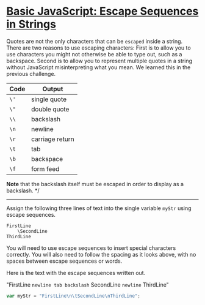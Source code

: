 # [Basic JavaScript: Escape Sequences in Strings](https://learn.freecodecamp.org/javascript-algorithms-and-data-structures/basic-javascript/escape-sequences-in-strings/)

Quotes are not the only characters that can be `escaped` inside a string. There are two reasons to use escaping characters: First is to allow you to use characters you might not otherwise be able to type out, such as a backspace. Second is to allow you to represent multiple quotes in a string without JavaScript misinterpreting what you mean. We learned this in the previous challenge.

| Code	| Output |
|-------|--------|
| `\'`  | single quote
| `\"`	| double quote
| `\\`  | backslash
| `\n`  | newline
| `\r`  | carriage return
| `\t`  | tab
| `\b`  | backspace
| `\f`  | form feed

**Note** that the backslash itself must be escaped in order to display as a backslash. */

---

Assign the following three lines of text into the single variable `myStr` using escape sequences.

```
FirstLine
    \SecondLine
ThirdLine
```

You will need to use escape sequences to insert special characters correctly. You will also need to follow the spacing as it looks above, with no spaces between escape sequences or words.

Here is the text with the escape sequences written out.

"FirstLine `newline tab backslash` SecondLine `newline` ThirdLine"

```js
var myStr = "FirstLine\n\tSecondLine\nThirdLine";
```